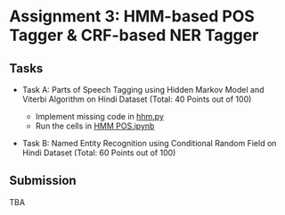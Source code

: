 # Assignment 3: HMM-based POS Tagger &amp; CRF-based NER Tagger

## Tasks

- Task A: Parts of Speech Tagging using Hidden Markov Model and Viterbi Algorithm on Hindi Dataset (Total: 40 Points out of 100)
    - Implement missing code in [hhm.py](hmm.py)
    - Run the cells in [HMM POS.ipynb](HMM&#32;POS.ipynb)

- Task B: Named Entity Recognition using Conditional Random Field on Hindi Dataset (Total: 60 Points out of 100)


## Submission

TBA
